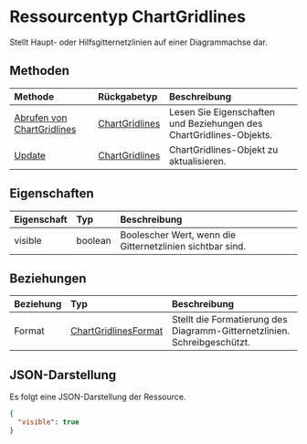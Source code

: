 # <a name="chartgridlines-resource-type"></a>Ressourcentyp ChartGridlines

Stellt Haupt- oder Hilfsgitternetzlinien auf einer Diagrammachse dar.


## <a name="methods"></a>Methoden

| Methode           | Rückgabetyp    |Beschreibung|
|:---------------|:--------|:----------|
|[Abrufen von ChartGridlines](../api/chartgridlines_get.md) | [ChartGridlines](chartgridlines.md) |Lesen Sie Eigenschaften und Beziehungen des ChartGridlines-Objekts.|
|[Update](../api/chartgridlines_update.md) | [ChartGridlines](chartgridlines.md)    |ChartGridlines-Objekt zu aktualisieren. |

## <a name="properties"></a>Eigenschaften
| Eigenschaft     | Typ   |Beschreibung|
|:---------------|:--------|:----------|
|visible|boolean|Boolescher Wert, wenn die Gitternetzlinien sichtbar sind.|

## <a name="relationships"></a>Beziehungen
| Beziehung | Typ   |Beschreibung|
|:---------------|:--------|:----------|
|Format|[ChartGridlinesFormat](chartgridlinesformat.md)|Stellt die Formatierung des Diagramm-Gitternetzlinien. Schreibgeschützt.|

## <a name="json-representation"></a>JSON-Darstellung

Es folgt eine JSON-Darstellung der Ressource.

<!-- {
  "blockType": "resource",
  "optionalProperties": [

  ],
  "@odata.type": "microsoft.graph.chartGridLines"
}-->

```json
{
  "visible": true
}

```

<!-- uuid: 8fcb5dbc-d5aa-4681-8e31-b001d5168d79
2015-10-25 14:57:30 UTC -->
<!-- {
  "type": "#page.annotation",
  "description": "ChartGridlines resource",
  "keywords": "",
  "section": "documentation",
  "tocPath": ""
}-->